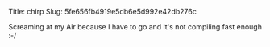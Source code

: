 Title: chirp
Slug: 5fe656fb4919e5db6e5d992e42db276c

Screaming at my Air because I have to go and it's not compiling fast enough  :-/
